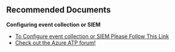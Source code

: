 <properties
	pageTitle="Configuring event collection or SIEM"
	description="Configuring event collection or SIEM"
	infoBubbleText="Configuring event collection or SIEM"
	service="microsoft-aatp"
	resource="aatp"
	authors="digeler"
	ms.author="digeler"
	displayOrder="1"
	selfHelpType="generic"
	supportTopicIds="32729027"
	resourceTags=""
	productPesIds="16264"
	cloudEnvironments="Public"
	articleId="e7c4dc8c-5b34-4cd2-f8d8-ae541f119b09"
	ownershipId="Azure_Advanced_Threat_Protection"
/>

## **Recommended Documents**
 **Configuring event collection or SIEM**



* [To Configure event collection or SIEM Please Follow This Link](https://docs.microsoft.com/azure-advanced-threat-protection/configure-event-collection)
* [Check out the Azure ATP forum!](https://techcommunity.microsoft.com/t5/azure-advanced-threat-protection/bd-p/AzureAdvancedThreatProtection)



